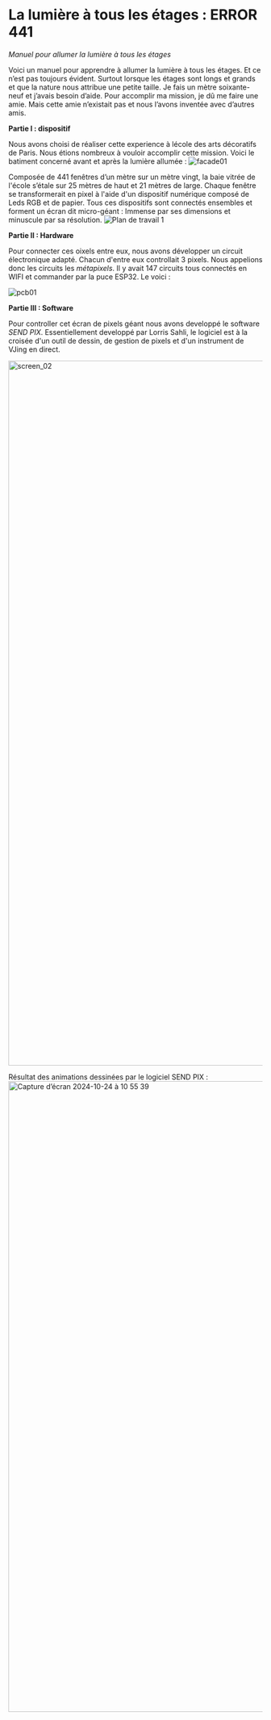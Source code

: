 # La lumière à tous les étages : ERROR 441
*Manuel pour allumer la lumière à tous les étages*

Voici un manuel pour apprendre à allumer la lumière à tous les étages. Et ce n’est pas toujours évident. Surtout lorsque les étages sont longs et grands et que la nature nous attribue une petite taille. Je fais un mètre soixante-neuf et j’avais besoin d’aide. Pour accomplir ma mission, je dû me faire une amie. Mais cette amie n’existait pas et nous l’avons inventée avec d’autres amis.

**Partie I : dispositif**

Nous avons choisi de réaliser cette experience à lécole des arts décoratifs de Paris. Nous étions nombreux à vouloir accomplir cette mission. Voici le batiment concerné avant et après la lumière allumée : 
![facade01](https://github.com/user-attachments/assets/90ce6110-0c9b-44e2-8735-68d82a73356a)

Composée de 441 fenêtres d’un mètre sur un mètre vingt, la baie vitrée de l'école s’étale sur 25 mètres de haut et 21 mètres de large. Chaque fenêtre se transformerait en pixel à l'aide d'un dispositif numérique composé de Leds RGB et de papier. Tous ces dispositifs sont connectés ensembles et forment un écran dit micro-géant : Immense par ses dimensions et minuscule par sa résolution.
![Plan de travail 1](https://github.com/user-attachments/assets/efbce03f-420e-4c89-949c-b8d3a2d4f97f)

**Partie II : Hardware**

Pour connecter ces oixels entre eux, nous avons développer un circuit électronique adapté. Chacun d'entre eux controllait 3 pixels. Nous appelions donc les circuits les *métapixels*. Il y avait 147 circuits tous connectés en WIFI et commander par la puce ESP32. Le voici : 

![pcb01](https://github.com/user-attachments/assets/7648f48e-ee1d-4532-b026-cdf56800ffff)

**Partie III : Software**

Pour controller cet écran de pixels géant nous avons developpé le software *SEND PIX*. Essentiellement developpé par Lorris Sahli, le logiciel est à la croisée d'un outil de dessin, de gestion de pixels et d'un instrument de VJing en direct. 

<img width="1398" alt="screen_02" src="https://github.com/user-attachments/assets/5a4d2c44-c6cf-47e9-80d0-86942f0ca963">



Résultat des animations dessinées par le logiciel SEND PIX : 
<img width="1251" alt="Capture d’écran 2024-10-24 à 10 55 39" src="https://github.com/user-attachments/assets/5fc6194b-e446-44c4-8761-7ce68cc0fc85">



